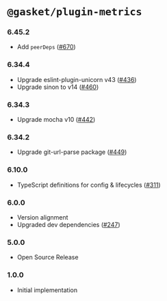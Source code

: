 # `@gasket/plugin-metrics`

### 6.45.2

- Add `peerDeps` ([#670])

### 6.34.4

- Upgrade eslint-plugin-unicorn v43 ([#436])
- Upgrade sinon to v14 ([#460])

### 6.34.3

- Upgrade mocha v10 ([#442])

### 6.34.2

- Upgrade git-url-parse package ([#449])

### 6.10.0

- TypeScript definitions for config & lifecycles ([#311])

### 6.0.0

- Version alignment
- Upgraded dev dependencies ([#247])

### 5.0.0

- Open Source Release

### 1.0.0

- Initial implementation


[#247]: https://github.com/godaddy/gasket/pull/247
[#311]: https://github.com/godaddy/gasket/pull/311
[#436]: https://github.com/godaddy/gasket/pull/436
[#442]: https://github.com/godaddy/gasket/pull/442
[#449]: https://github.com/godaddy/gasket/pull/449
[#460]: https://github.com/godaddy/gasket/pull/460
[#670]: https://github.com/godaddy/gasket/pull/670
